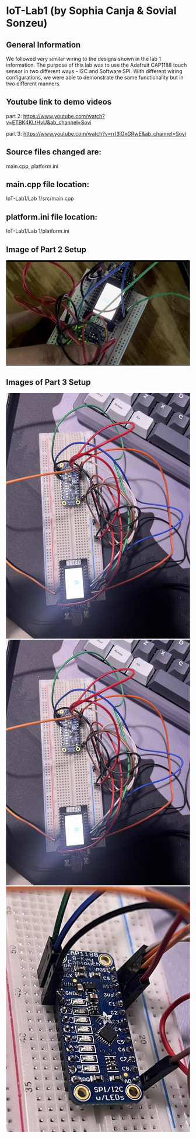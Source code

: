 # IoT-Lab1 (by Sophia Canja & Sovial Sonzeu)

## General Information
We followed very similar wiring to the designs shown in the lab 1 information. The purpose of this lab was to use the Adafruit CAP1188 touch sensor in two different ways - I2C and Software SPI. With different wiring configurations, we were able to demonstrate the same functionality but in two different manners. 

## Youtube link to demo videos
part 2: https://www.youtube.com/watch?v=ETBK4KLtHvU&ab_channel=Sovi

part 3: https://www.youtube.com/watch?v=rrI3lGxGRwE&ab_channel=Sovi


## Source files changed are:
main.cpp, platform.ini

## main.cpp file location:
IoT-Lab1/Lab 1/src/main.cpp

## platform.ini file location:
IoT-Lab1/Lab 1/platform.ini

## Image of Part 2 Setup
![part2_pic1](images/lab1_part2.jpg)

## Images of Part 3 Setup
![part3_pic1](images/lab1_part3_1.jpg)
![part3_pic2](images/lab1_part3_2)
![part3_pic3](images/lab1_part3_3.jpg)
